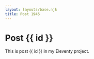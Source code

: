 ```yaml
---
layout: layouts/base.njk
title: Post 1945
---
```


# Post {{ id }}

This is post {{ id }} in my Eleventy project.
